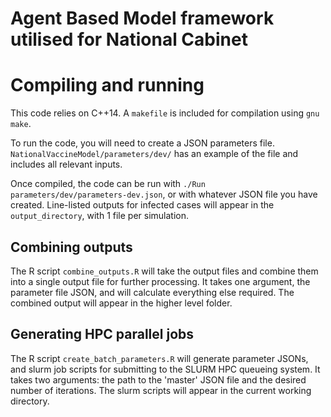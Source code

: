 # Agent Based Model framework utilised for National Cabinet

# Compiling and running
This code relies on C++14. A `makefile` is included for compilation using `gnu make`.

To run the code, you will need to create a JSON parameters file. `NationalVaccineModel/parameters/dev/` has an example of the file and includes all relevant inputs.

Once compiled, the code can be run with `./Run parameters/dev/parameters-dev.json`, or with whatever JSON file you have created. Line-listed outputs for infected cases will appear in the `output_directory`, with 1 file per simulation.

## Combining outputs
The R script `combine_outputs.R` will take the output files and combine them into a single output file for further processing. It takes one argument, the parameter file JSON, and will calculate everything else required. The combined output will appear in the higher level folder.

## Generating HPC parallel jobs
The R script `create_batch_parameters.R` will generate parameter JSONs, and slurm job scripts for submitting to the SLURM HPC queueing system. It takes two arguments: the path to the 'master' JSON file and the desired number of iterations. The slurm scripts will appear in the current working directory.
